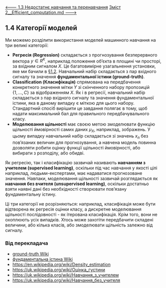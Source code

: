[<---   1.3 Недостатнє навчання та перенавчання](1_3_Under_and_overfitting.md)         [Зміст](README.md)          [2__Efficient_computation.md    --->](2__Efficient_computation.md) 

## 1.4    Категорії моделей

Ми можемо розділити використання моделей машинного навчання на три великі категорії:

- **Регресія (Regression)** складається з прогнозування безперервного вектора $y ∈ R^K$, наприклад положення об’єкта в площині чи просторі, за вхідним сигналом $X$. Це багатовимірне узагальнення установки, яке ми бачили в [§1.2](1_2_Basis_function_regression.md). Навчальний набір складається з пар вхідного сигналу та значення **фундаментальної істини (ground-truth)**.
- **Classification (Класифікація)** спрямована на передбачення конкретного значення мітки $Y$ зі скінченного набору пропозицій $\{1,...,C\}$ за відображенням $X$. Як і в регресії, навчальний набір складається з пар вхідного сигналу та значення фундаментальної істини, яка в даному випадку є міткою для цього набору. Стандартний спосіб вирішити це завдання полягає в тому, щоб надати максимальний бал для правильного передбачувального класу.
- **Моделювання щільності** має своєю метою змоделювати функцію щільності ймовірності самих даних $μ_X$, наприклад, зображень. У цьому випадку навчальний набір складається зі значень $x_n$ без пов’язаних величин для прогнозування, а навчена модель повинна дозволяти робити оцінку функції щільності ймовірності, або вибирати з розподілу, або обидві.

Як регресію, так і класифікацію зазвичай називають **навчанням з учителем  (supervised learning)**, оскільки під час навчання у якості цілі наприклад, людьми-експертами, має надаватися прогнозоване значення. Навпаки, моделювання щільності зазвичай розглядається як **навчання без вчителя  (unsupervised learning)**, оскільки достатньо взяти наявні дані без необхідності створювати пов’язану фундаментальну істину.

Ці три категорії не розрізняються: наприклад, класифікація може бути відтворена як регресія оцінки класу, а дискретне моделювання щільності послідовності - як ітерована класифікація. Крім того, вони не охоплюють усіх випадків. Хтось може захотіти передбачити складені величини, або кілька класів, або змоделювати щільність залежно від сигналу.

### Від перекладача

- [ground-truth Wiki](https://en.wikipedia.org/wiki/Ground_truth) 
- [фундаментальна істина Wiki](https://uk.wikipedia.org/wiki/Ground_truth)
- <https://en.wikipedia.org/wiki/Density_estimation>
- <https://uk.wikipedia.org/wiki/Оцінка_густини> 
- <https://uk.wikipedia.org/wiki/Навчання_з_учителем>
- <https://uk.wikipedia.org/wiki/Навчання_без_учителя>  
